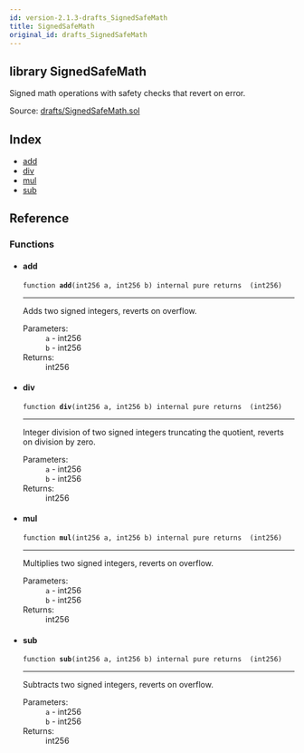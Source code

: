 ```yaml
---
id: version-2.1.3-drafts_SignedSafeMath
title: SignedSafeMath
original_id: drafts_SignedSafeMath
---
```


<div class="contract-doc"><div class="contract"><h2 class="contract-header"><span class="contract-kind">library</span> SignedSafeMath</h2><p class="description">Signed math operations with safety checks that revert on error.</p><div class="source">Source: <a href="https://github.com/OpenZeppelin/zeppelin-solidity/blob/v2.1.3/contracts/drafts/SignedSafeMath.sol" target="_blank">drafts/SignedSafeMath.sol</a></div></div><div class="index"><h2>Index</h2><ul><li><a href="drafts_SignedSafeMath.html#add">add</a></li><li><a href="drafts_SignedSafeMath.html#div">div</a></li><li><a href="drafts_SignedSafeMath.html#mul">mul</a></li><li><a href="drafts_SignedSafeMath.html#sub">sub</a></li></ul></div><div class="reference"><h2>Reference</h2><div class="functions"><h3>Functions</h3><ul><li><div class="item function"><span id="add" class="anchor-marker"></span><h4 class="name">add</h4><div class="body"><code class="signature">function <strong>add</strong><span>(int256 a, int256 b) </span><span>internal </span><span>pure </span><span>returns  (int256) </span></code><hr/><div class="description"><p>Adds two signed integers, reverts on overflow.</p></div><dl><dt><span class="label-parameters">Parameters:</span></dt><dd><div><code>a</code> - int256</div><div><code>b</code> - int256</div></dd><dt><span class="label-return">Returns:</span></dt><dd>int256</dd></dl></div></div></li><li><div class="item function"><span id="div" class="anchor-marker"></span><h4 class="name">div</h4><div class="body"><code class="signature">function <strong>div</strong><span>(int256 a, int256 b) </span><span>internal </span><span>pure </span><span>returns  (int256) </span></code><hr/><div class="description"><p>Integer division of two signed integers truncating the quotient, reverts on division by zero.</p></div><dl><dt><span class="label-parameters">Parameters:</span></dt><dd><div><code>a</code> - int256</div><div><code>b</code> - int256</div></dd><dt><span class="label-return">Returns:</span></dt><dd>int256</dd></dl></div></div></li><li><div class="item function"><span id="mul" class="anchor-marker"></span><h4 class="name">mul</h4><div class="body"><code class="signature">function <strong>mul</strong><span>(int256 a, int256 b) </span><span>internal </span><span>pure </span><span>returns  (int256) </span></code><hr/><div class="description"><p>Multiplies two signed integers, reverts on overflow.</p></div><dl><dt><span class="label-parameters">Parameters:</span></dt><dd><div><code>a</code> - int256</div><div><code>b</code> - int256</div></dd><dt><span class="label-return">Returns:</span></dt><dd>int256</dd></dl></div></div></li><li><div class="item function"><span id="sub" class="anchor-marker"></span><h4 class="name">sub</h4><div class="body"><code class="signature">function <strong>sub</strong><span>(int256 a, int256 b) </span><span>internal </span><span>pure </span><span>returns  (int256) </span></code><hr/><div class="description"><p>Subtracts two signed integers, reverts on overflow.</p></div><dl><dt><span class="label-parameters">Parameters:</span></dt><dd><div><code>a</code> - int256</div><div><code>b</code> - int256</div></dd><dt><span class="label-return">Returns:</span></dt><dd>int256</dd></dl></div></div></li></ul></div></div></div>
